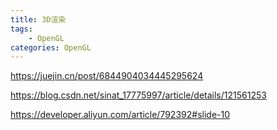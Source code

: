 ```yaml
---
title: 3D渲染
tags:
    - OpenGL
categories: OpenGL
---
```


https://juejin.cn/post/6844904034445295624

https://blog.csdn.net/sinat_17775997/article/details/121561253

https://developer.aliyun.com/article/792392#slide-10

